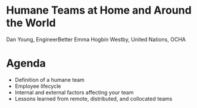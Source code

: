 # Humane Teams at Home and Around the World

Dan Young, EngineerBetter
Emma Hogbin Westby, United Nations, OCHA



# Agenda

- Definition of a humane team
- Employee lifecycle
- Internal and external factors affecting your team
- Lessons learned from remote, distributed, and collocated teams

